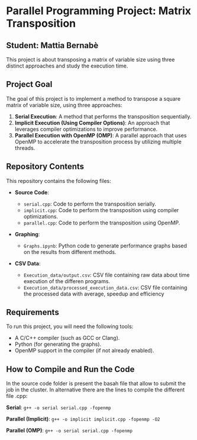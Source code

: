 # Parallel Programming Project: Matrix Transposition
## Student: Mattia Bernabè

This project is about transposing a matrix of variable size using three distinct approaches and study the execution time.

## Project Goal

The goal of this project is to implement a method to transpose a square matrix of variable size, using three approaches:

1. **Serial Execution**: A method that performs the transposition sequentially.
2. **Implicit Execution (Using Compiler Options)**: An approach that leverages compiler optimizations to improve performance.
3. **Parallel Execution with OpenMP (OMP)**: A parallel approach that uses OpenMP to accelerate the transposition process by utilizing multiple threads.

## Repository Contents

This repository contains the following files:

- **Source Code**:
  - `serial.cpp`: Code to perform the transposition serially.
  - `implicit.cpp`: Code to perform the transposition using compiler optimizations.
  - `parallel.cpp`: Code to perform the transposition using OpenMP.

- **Graphing**:
  - `Graphs.ipynb`: Python code to generate performance graphs based on the results from different methods.

- **CSV Data**:
  - `Execution_data/output.csv`: CSV file containing raw data about time execution of the differen programs.
  - `Execution_data/processed_execution_data.csv`: CSV file containing the processed data with average, speedup and efficiency

## Requirements

To run this project, you will need the following tools:

- A C/C++ compiler (such as GCC or Clang).
- Python (for generating the graphs).
- OpenMP support in the compiler (if not already enabled).

## How to Compile and Run the Code
In the source code folder is present the basah file that allow to submit the job in the cluster.
In alternative there are the lines to compile the different file .cpp: 

**Serial**: ```g++ -o serial serial.cpp -fopenmp```

**Parallel (Implicit)**: ```g++ -o implicit implicit.cpp -fopenmp -O2```

**Parallel (OMP)**: ```g++ -o serial serial.cpp -fopenmp```
